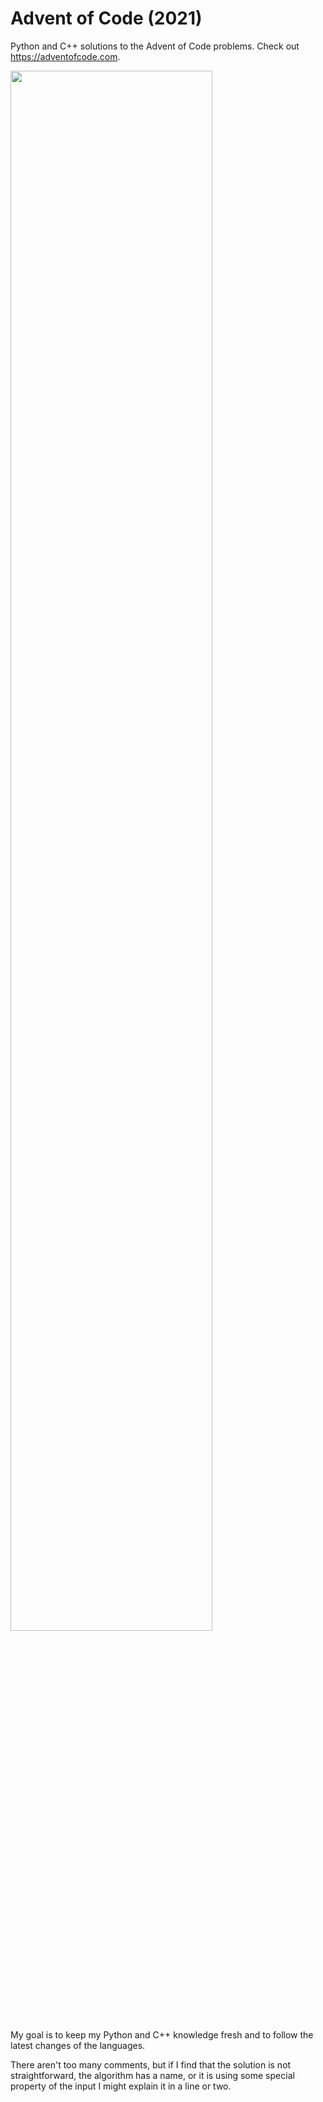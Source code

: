 # Advent of Code (2021)
Python and C++ solutions to the Advent of Code problems.
Check out https://adventofcode.com.

<a href="https://adventofcode.com"><img src="2021/calendar.svg" width="80%" /></a>

My goal is to keep my Python and C++ knowledge fresh and to follow the latest changes of the languages.

There aren't too many comments, but if I find that the solution is not straightforward, the algorithm has a name, or it is 
using some special property of the input I might explain it in a line or two. 
